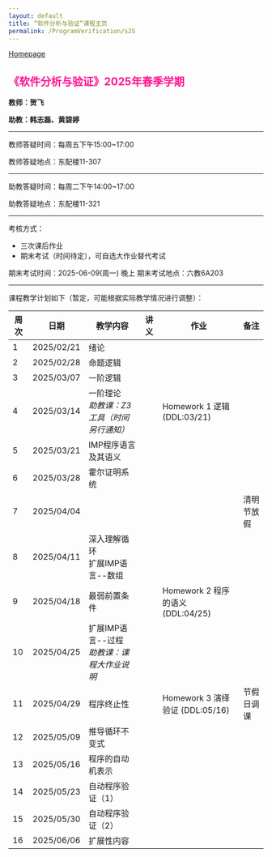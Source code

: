 ```yaml
---
layout: default
title: “软件分析与验证”课程主页
permalink: /ProgramVerification/s25
---
```


[Homepage](../../../index.html)

## <font color=FF1493>《软件分析与验证》2025年春季学期</font>

**教师：贺飞**

**助教：韩志磊、黄碧婷**

---

教师答疑时间：每周五下午15:00~17:00

教师答疑地点：东配楼11-307

---

助教答疑时间：每周二下午14:00~17:00

助教答疑地点：东配楼11-321

---

考核方式：

- 三次课后作业
- 期末考试（时间待定），可自选大作业替代考试

期末考试时间：2025-06-09(周一) 晚上
期末考试地点：六教6A203 

---

课程教学计划如下（暂定，可能根据实际教学情况进行调整）：

| 周次 | 日期       | 教学内容                                       | 讲义                                                         | 作业                              | 备注       |
| ---- | ---------- | ---------------------------------------------- | ------------------------------------------------------------ | --------------------------------- | ---------- |
| 1    | 2025/02/21 | 绪论                                           | <!--[1](./lectures/handout-1-example-program-gcd.pdf)-->            |                                   |            |
| 2    | 2025/02/28 | 命题逻辑                                       | <!--[2](./lectures/handout-2-propositional-logic.pdf)-->            |                                   |            |
| 3    | 2025/03/07 | 一阶逻辑                                       | <!--[3](./lectures/handout-3-first-order-logic.pdf)-->              |                                   |            |
| 4    | 2025/03/14 | 一阶理论<br />*助教课：Z3工具（时间另行通知）* | <!--[4](./lectures/handout-4-theories.pdf)-->                       | Homework 1 逻辑 (DDL:03/21)       |            |
| 5    | 2025/03/21 | IMP程序语言及其语义                            | <!--[5](./lectures/handout-5-program-semantics.pdf)-->              |                                   |            |
| 6    | 2025/03/28 | 霍尔证明系统                                   | <!--[6](./lectures/handout-6-hoare.pdf)-->                          |                                   |            |
| 7    | 2025/04/04 |                                                |                                                              |                                   | 清明节放假 |
| 8    | 2025/04/11 | 深入理解循环<br />扩展IMP语言--数组            | <!--[7](./lectures/handout-7-loop.pdf), [8](./lectures/handout-8-array.pdf)--> |                                   |            |
| 9    | 2025/04/18 | 最弱前置条件                                   | <!--[9](./lectures/handout-9-predicate-transformation.pdf)-->       | Homework 2 程序的语义 (DDL:04/25) |            |
| 10   | 2025/04/25 | 扩展IMP语言--过程<br/>*助教课：课程大作业说明* | <!--[10](./lectures/handout-10-procedure.pdf)-->                    |                                   |            |
| 11   | 2025/04/29 | 程序终止性                                     | <!--[11](./lectures/handout-11-termination.pdf)-->                  | Homework 3 演绎验证 (DDL:05/16)   | 节假日调课 |
| 12   | 2025/05/09 | 推导循环不变式                                 | <!--[12](./lectures/handout-12-annotation.pdf)-->                   |                                   |            |
| 13   | 2025/05/16 | 程序的自动机表示                               | <!--[13](./lectures/handout-13-cfa.pdf)-->                          |                                   |            |
| 14   | 2025/05/23 | 自动程序验证（1）                              | <!--[14](./lectures/handout-14-strongest-postcondition.pdf), [15](./lectures/handout-15-bmc.pdf)--> |                                   |            |
| 15   | 2025/05/30 | 自动程序验证（2）                              | <!--[16](./lectures/handout-16-absref.pdf)-->                       |                                   |            |
| 16   | 2025/06/06 | 扩展性内容                                     |                                                              |                                   |            |
